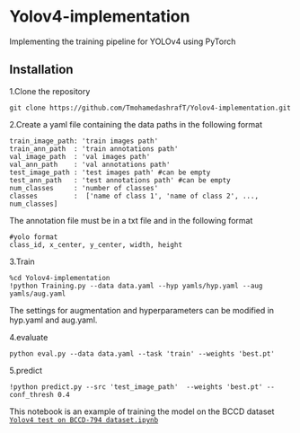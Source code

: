 # Yolov4-implementation
Implementing the training pipeline for YOLOv4 using PyTorch

## Installation
1.Clone the repository
```
git clone https://github.com/TmohamedashrafT/Yolov4-implementation.git
```
2.Create a yaml file containing the data paths in the following format
```
train_image_path: 'train images path'
train_ann_path  : 'train annotations path'
val_image_path  : 'val images path'
val_ann_path    : 'val annotations path'
test_image_path : 'test images path' #can be empty
test_ann_path   : 'test annotations path' #can be empty
num_classes     : 'number of classes'
classes         :  ['name of class 1', 'name of class 2', ..., num_classes]
```
The annotation file must be in a txt file and in the following format
```
#yolo format
class_id, x_center, y_center, width, height
```
3.Train
```
%cd Yolov4-implementation 
!python Training.py --data data.yaml --hyp yamls/hyp.yaml --aug yamls/aug.yaml
```
The settings for augmentation and hyperparameters can be modified in hyp.yaml and aug.yaml.

4.evaluate
```
python eval.py --data data.yaml --task 'train' --weights 'best.pt'
```
5.predict
```
!python predict.py --src 'test_image_path'  --weights 'best.pt' --conf_thresh 0.4
```
This notebook is an example of training the model on the BCCD dataset [`Yolov4 test on BCCD-794 dataset.ipynb`](https://github.com/TmohamedashrafT/Yolov4-implementation/blob/main/Yolov4%20test%20on%20BCCD-794%20dataset.ipynb)



